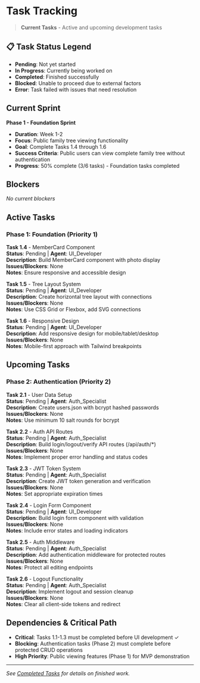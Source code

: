 # Task Tracking

> **Current Tasks** - Active and upcoming development tasks

## 📋 Task Status Legend

- **Pending**: Not yet started
- **In Progress**: Currently being worked on
- **Completed**: Finished successfully
- **Blocked**: Unable to proceed due to external factors
- **Error**: Task failed with issues that need resolution

## Current Sprint

**Phase 1 - Foundation Sprint**
- **Duration**: Week 1-2
- **Focus**: Public family tree viewing functionality
- **Goal**: Complete Tasks 1.4 through 1.6
- **Success Criteria**: Public users can view complete family tree without authentication
- **Progress**: 50% complete (3/6 tasks) - Foundation tasks completed

## Blockers

*No current blockers*

## Active Tasks

### Phase 1: Foundation (Priority 1)

**Task 1.4** - MemberCard Component  
**Status**: Pending | **Agent**: UI_Developer  
**Description**: Build MemberCard component with photo display  
**Issues/Blockers**: None  
**Notes**: Ensure responsive and accessible design

**Task 1.5** - Tree Layout System  
**Status**: Pending | **Agent**: UI_Developer  
**Description**: Create horizontal tree layout with connections  
**Issues/Blockers**: None  
**Notes**: Use CSS Grid or Flexbox, add SVG connections

**Task 1.6** - Responsive Design  
**Status**: Pending | **Agent**: UI_Developer  
**Description**: Add responsive design for mobile/tablet/desktop  
**Issues/Blockers**: None  
**Notes**: Mobile-first approach with Tailwind breakpoints

## Upcoming Tasks

### Phase 2: Authentication (Priority 2)

**Task 2.1** - User Data Setup  
**Status**: Pending | **Agent**: Auth_Specialist  
**Description**: Create users.json with bcrypt hashed passwords  
**Issues/Blockers**: None  
**Notes**: Use minimum 10 salt rounds for bcrypt

**Task 2.2** - Auth API Routes  
**Status**: Pending | **Agent**: Auth_Specialist  
**Description**: Build login/logout/verify API routes (/api/auth/*)  
**Issues/Blockers**: None  
**Notes**: Implement proper error handling and status codes

**Task 2.3** - JWT Token System  
**Status**: Pending | **Agent**: Auth_Specialist  
**Description**: Create JWT token generation and verification  
**Issues/Blockers**: None  
**Notes**: Set appropriate expiration times

**Task 2.4** - Login Form Component  
**Status**: Pending | **Agent**: UI_Developer  
**Description**: Build login form component with validation  
**Issues/Blockers**: None  
**Notes**: Include error states and loading indicators

**Task 2.5** - Auth Middleware  
**Status**: Pending | **Agent**: Auth_Specialist  
**Description**: Add authentication middleware for protected routes  
**Issues/Blockers**: None  
**Notes**: Protect all editing endpoints

**Task 2.6** - Logout Functionality  
**Status**: Pending | **Agent**: Auth_Specialist  
**Description**: Implement logout and session cleanup  
**Issues/Blockers**: None  
**Notes**: Clear all client-side tokens and redirect

## Dependencies & Critical Path

- **Critical**: Tasks 1.1-1.3 must be completed before UI development ✓
- **Blocking**: Authentication tasks (Phase 2) must complete before protected CRUD operations
- **High Priority**: Public viewing features (Phase 1) for MVP demonstration

---

*See [Completed Tasks](./completed-tasks.md) for details on finished work.*